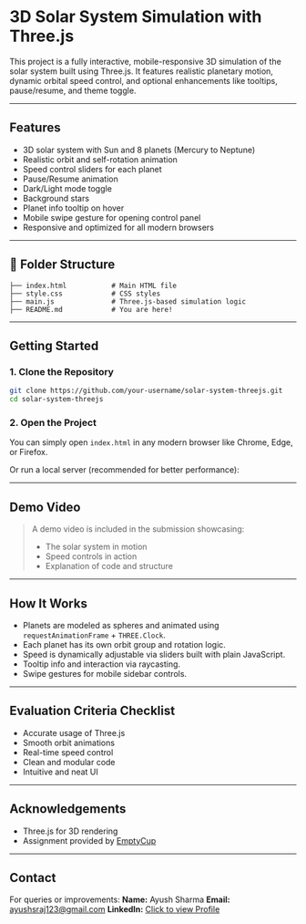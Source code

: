 # 3D Solar System Simulation with Three.js

This project is a fully interactive, mobile-responsive 3D simulation of the solar system built using Three.js. It features realistic planetary motion, dynamic orbital speed control, and optional enhancements like tooltips, pause/resume, and theme toggle.

---

## Features

* 3D solar system with Sun and 8 planets (Mercury to Neptune)
* Realistic orbit and self-rotation animation
* Speed control sliders for each planet
* Pause/Resume animation
* Dark/Light mode toggle
* Background stars
* Planet info tooltip on hover
* Mobile swipe gesture for opening control panel
* Responsive and optimized for all modern browsers

---

## 📁 Folder Structure

```
├── index.html           # Main HTML file
├── style.css            # CSS styles
├── main.js              # Three.js-based simulation logic
├── README.md            # You are here!
```

---

## Getting Started

### 1. Clone the Repository

```bash
git clone https://github.com/your-username/solar-system-threejs.git
cd solar-system-threejs
```

### 2. Open the Project

You can simply open `index.html` in any modern browser like Chrome, Edge, or Firefox.

Or run a local server (recommended for better performance):

---

## Demo Video

> A demo video is included in the submission showcasing:
>
> * The solar system in motion
> * Speed controls in action
> * Explanation of code and structure

---

## How It Works

* Planets are modeled as spheres and animated using `requestAnimationFrame` + `THREE.Clock`.
* Each planet has its own orbit group and rotation logic.
* Speed is dynamically adjustable via sliders built with plain JavaScript.
* Tooltip info and interaction via raycasting.
* Swipe gestures for mobile sidebar controls.

---

## Evaluation Criteria Checklist

* Accurate usage of Three.js
* Smooth orbit animations
* Real-time speed control
* Clean and modular code
* Intuitive and neat UI

---

## Acknowledgements

* Three.js for 3D rendering
* Assignment provided by [EmptyCup](https://emptycup.in)

---

## Contact

For queries or improvements:
**Name:** Ayush Sharma
**Email:** [ayushsraj123@gmail.com](mailto:ayushsraj123@gmail.com)
**LinkedIn:** [Click to view Profile](https://www.linkedin.com/in/ayush-s-5b3a18336/)
